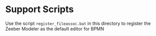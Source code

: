 # Support Scripts

Use the script `register_fileassoc.bat` in this directory
to register the Zeeber Modeler as the default editor
for BPMN